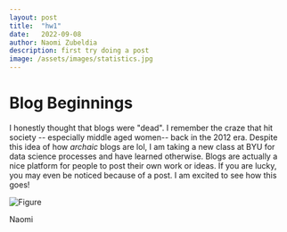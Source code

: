 ```yaml
---
layout: post
title:  "hw1"
date:   2022-09-08
author: Naomi Zubeldia
description: first try doing a post
image: /assets/images/statistics.jpg
---
```


# Blog Beginnings

I honestly thought that blogs were "dead". I remember the craze that hit society -- especially middle aged women--
back in the 2012 era. Despite this idea of how *archaic* blogs are lol, I am taking a new class at BYU for data science
processes and have learned otherwise. Blogs are actually a nice platform for people to post their own work or ideas. If
you are lucky, you may even be noticed because of a post. I am excited to see how this goes!

![Figure](https://github.com/esnt/stat386-projects/raw/main/assets/images/blog.jpg)


Naomi
